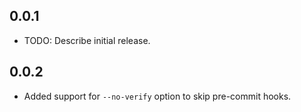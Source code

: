 ## 0.0.1

* TODO: Describe initial release.

## 0.0.2

* Added support for `--no-verify` option to skip pre-commit hooks.